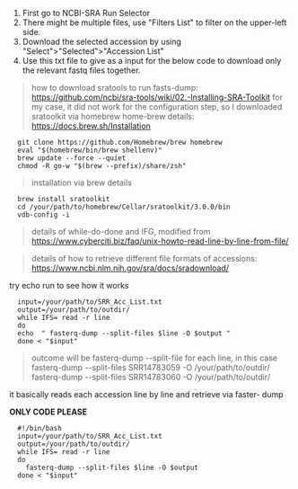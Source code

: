 1.  First go to NCBI-SRA Run Selector
2.  There might be multiple files, use "Filters List" to filter on the upper-left side.
3.  Download the selected accession by using "Select">"Selected">"Accession List" 
4.  Use this txt file to give as a input for the below code to download only the relevant fastq files together.

> how to download sratools to run fasts-dump: https://github.com/ncbi/sra-tools/wiki/02.-Installing-SRA-Toolkit
> for my case, it did not work for the configuration step, so I downloaded sratoolkit via homebrew
> home-brew details: https://docs.brew.sh/Installation
```shell
  git clone https://github.com/Homebrew/brew homebrew
  eval "$(homebrew/bin/brew shellenv)"
  brew update --force --quiet
  chmod -R go-w "$(brew --prefix)/share/zsh"
```

> installation via brew details
```shell
  brew install sratoolkit
  cd /your/path/to/homebrew/Cellar/sratoolkit/3.0.0/bin
  vdb-config -i
```

> details of while-do-done and IFG, modified from https://www.cyberciti.biz/faq/unix-howto-read-line-by-line-from-file/

> details of how to retrieve different file formats of accessions: https://www.ncbi.nlm.nih.gov/sra/docs/sradownload/

try echo run to see how it works
```shell
  input=/your/path/to/SRR_Acc_List.txt
  output=/your/path/to/outdir/
  while IFS= read -r line
  do
  echo	" fasterq-dump --split-files $line -O $output "
  done < "$input"
 ```

> outcome will be fasterq-dump --split-file for each line, in this case
> fasterq-dump --split-files SRR14783059 -O /your/path/to/outdir/
> fasterq-dump --split-files SRR14783060 -O /your/path/to/outdir/

it basically reads each accession line by line and retrieve via faster- dump


********ONLY CODE PLEASE********

```shell
  #!/bin/bash
  input=/your/path/to/SRR_Acc_List.txt
  output=/your/path/to/outdir/
  while IFS= read -r line
  do
    fasterq-dump --split-files $line -O $output
  done < "$input"
```

